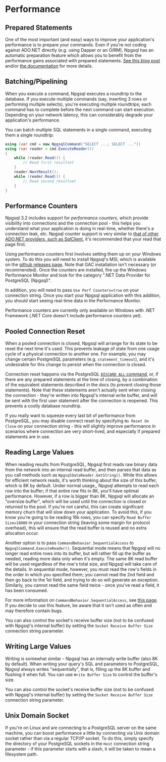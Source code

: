 # Performance

## Prepared Statements

One of the most important (and easy) ways to improve your application's performance is to prepare your commands. Even if you're not coding against ADO.NET directly (e.g. using Dapper or an O/RM), Npgsql has an automatic preparation feature which allows you to benefit from the performance gains associated with prepared statements. [See this blog post](http://www.roji.org/prepared-statements-in-npgsql-3-2) and/or [the documentation](prepare.md) for more details.

## Batching/Pipelining

When you execute a command, Npgsql executes a roundtrip to the database. If you execute multiple commands (say, inserting 3 rows or performing multiple selects), you're executing multiple roundtrips; each command has to complete before the next command can start execution. Depending on your network latency, this can considerably degrade your application's performance.

You can batch multiple SQL statements in a single command, executing them a single roundtrip:

```c#
using (var cmd = new NpgsqlCommand("SELECT ...; SELECT ..."))
using (var reader = cmd.ExecuteReader())
{
    while (reader.Read()) {
        // Read first resultset
    }
    reader.NextResult();
    while (reader.Read()) {
        // Read second resultset
    }
}
```

## Performance Counters

Npgsql 3.2 includes support for *performance counters*, which provide visibility into connections and the connection pool - this helps you understand what your application is doing in real-time, whether there's a connection leak, etc. Npgsql counter support is very similar to [that of other ADO.NET providers, such as SqlClient](https://msdn.microsoft.com/en-us/library/ms254503(v=vs.110).aspx), it's recommended that your read that page first.

Using performance counters first involves setting them up on your Windows system. To do this you will need to install Npgsql's MSI, which is available on the [github releases page](https://github.com/npgsql/npgsql/releases). Note that GAC installation isn't necessary (or recommended). Once the counters are installed, fire up the Windows Performance Monitor and look for the category ".NET Data Provider for PostgreSQL (Npgsql)".

In addition, you will need to pass `Use Perf Counters=true` on your connection string. Once you start your Npgsql application with this addition, you should start seeing real-time data in the Performance Monitor.

Performance counters are currently only available on Windows with .NET Framework (.NET Core doesn't include performance counters yet).

## Pooled Connection Reset

When a pooled connection is closed, Npgsql will arrange for its state to be reset the next time it's used. This prevents leakage of state from one usage cycle of a physical connection to another one. For example, you may change certain PostgreSQL parameters (e.g. `statement_timeout`), and it's undesirable for this change to persist when the connection is closed.

Connection reset happens via the PostgreSQL [`DISCARD ALL` command](https://www.postgresql.org/docs/current/static/sql-discard.html), or, if there are any prepared statements at the time of closing, by a combination of the equivalent statements described in the docs (to prevent closing those statements). Note that these statements aren't actually sent when closing the connection - they're written into Npgsql's internal write buffer, and will be sent with the first user statement after the connection is reopened. This prevents a costly database roundtrip.

If you really want to squeeze every last bit of performance from PostgreSQL, you may disable connect reset by specifying `No Reset On Close` on your connection string - this will slightly improve performance in scenarios where connection are very short-lived, and especially if prepared statements are in use.

## Reading Large Values

When reading results from PostgreSQL, Npgsql first reads raw binary data from the network into an internal read buffer, and then parses that data as you call methods such as `NpgsqlDataReader.GetString()`. While this allows for efficient network reads, it's worth thinking about the size of this buffer, which is 8K by default. Under normal usage,, Npgsql attempts to read each row into the buffer; if that entire row fits in 8K, you'll have optimal performance. However, if a row is bigger than 8K, Npgsql will allocate an "oversize buffer", which will be used until the connection is closed or returned to the pool. If you're not careful, this can create significant memory churn that will slow down your application. To avoid this, if you know you're going to be reading 16k rows, you can specify `Read Buffer Size=18000` in your connection string (leaving some margin for protocol overhead), this will ensure that the read buffer is reused and no extra allocation occur.

Another option is to pass `CommandBehavior.SequentialAccess` to `NpgsqlCommand.ExecuteReader()`. Sequential mode means that Npgsql will no longer read entire rows into its buffer, but will rather fill up the buffer as needed, reading more data only when it's empty. The same 8K read buffer will be used regardless of the row's total size, and Npgsql will take care of the details. In sequential mode, however, you must read the row's fields in the order in which you specified them; you cannot read the 2nd field and then go back to the 1st field, and trying to do so will generate an exception. Similarly, you cannot read the same field twice - once you've read a field, it has been consumed.

For more information on `CommandBehavior.SequentialAccess`, see [this page](https://msdn.microsoft.com/en-us/library/87z0hy49(v=vs.110).aspx). If you decide to use this feature, be aware that it isn't used as often and may therefore contain bugs.

You can also control the socket's receive buffer size (not to be confused with Npgsql's internal buffer) by setting the `Socket Receive Buffer Size` connection string parameter.

## Writing Large Values

Writing is somewhat similar - Npgsql has an internally write buffer (also 8K by default). When writing your query's SQL and parameters to PostgreSQL, Npgsql always writes "sequentially", that is, filling up the 8K buffer and flushing it when full. You can use `Write Buffer Size` to control the buffer's size.

You can also control the socket's receive buffer size (not to be confused with Npgsql's internal buffer) by setting the `Socket Receive Buffer Size` connection string parameter.

## Unix Domain Socket

If you're on Linux and are connecting to a PostgreSQL server on the same machine, you can boost performance a little by connecting via Unix domain socket rather than via a regular TCP/IP socket. To do this, simply specify the directory of your PostgreSQL sockets in the `Host` connection string parameter - if this parameter starts with a slash, it will be taken to mean a filesystem path.

